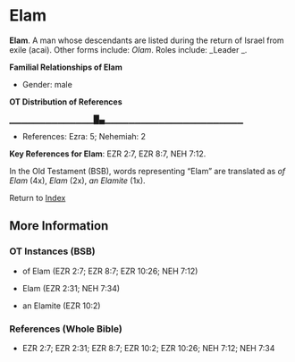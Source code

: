 # Elam
**Elam**. 
A man whose descendants are listed during the return of Israel from exile (acai). 
Other forms include: 
*Olam*. 
Roles include: 
_Leader _. 




**Familial Relationships of Elam**


* Gender: male


**OT Distribution of References**

▁▁▁▁▁▁▁▁▁▁▁▁▁▁█▄▁▁▁▁▁▁▁▁▁▁▁▁▁▁▁▁▁▁▁▁▁▁▁
* References: Ezra: 5; Nehemiah: 2



**Key References for Elam**: 
EZR 2:7, EZR 8:7, NEH 7:12. 


In the Old Testament (BSB), words representing “Elam” are translated as 
*of Elam* (4x), *Elam* (2x), *an Elamite* (1x). 




Return to [Index](00-Index.md)

## More Information

### OT Instances (BSB)

* of Elam (EZR 2:7; EZR 8:7; EZR 10:26; NEH 7:12)

* Elam (EZR 2:31; NEH 7:34)

* an Elamite (EZR 10:2)



### References (Whole Bible)

* EZR 2:7; EZR 2:31; EZR 8:7; EZR 10:2; EZR 10:26; NEH 7:12; NEH 7:34



